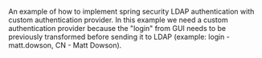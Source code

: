 An example of how to implement spring security LDAP authentication with custom authentication provider.
In this example we need a custom authentication provider because the "login" from GUI needs to be previously transformed before sending it to LDAP (example: login - matt.dowson, CN - Matt Dowson).
